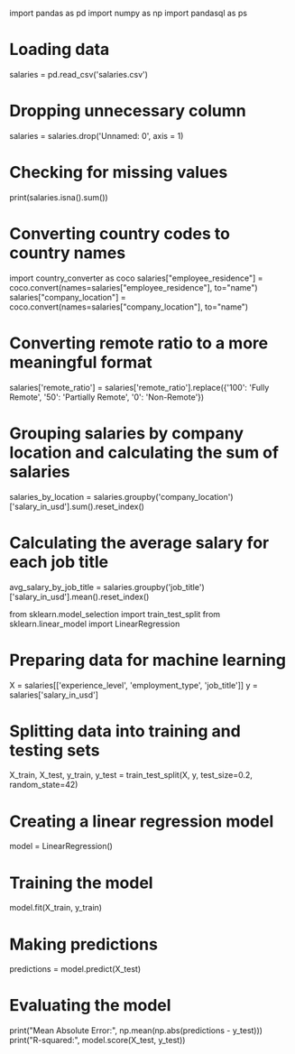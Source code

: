 import pandas as pd
import numpy as np
import pandasql as ps

# Loading data
salaries = pd.read_csv('salaries.csv')

# Dropping unnecessary column
salaries = salaries.drop('Unnamed: 0', axis = 1)

# Checking for missing values
print(salaries.isna().sum())

# Converting country codes to country names
import country_converter as coco
salaries["employee_residence"] = coco.convert(names=salaries["employee_residence"], to="name")
salaries["company_location"] = coco.convert(names=salaries["company_location"], to="name")

# Converting remote ratio to a more meaningful format
salaries['remote_ratio'] = salaries['remote_ratio'].replace({'100': 'Fully Remote', '50': 'Partially Remote', '0': 'Non-Remote'})

# Grouping salaries by company location and calculating the sum of salaries
salaries_by_location = salaries.groupby('company_location')['salary_in_usd'].sum().reset_index()

# Calculating the average salary for each job title
avg_salary_by_job_title = salaries.groupby('job_title')['salary_in_usd'].mean().reset_index()

from sklearn.model_selection import train_test_split
from sklearn.linear_model import LinearRegression

# Preparing data for machine learning
X = salaries[['experience_level', 'employment_type', 'job_title']]
y = salaries['salary_in_usd']

# Splitting data into training and testing sets
X_train, X_test, y_train, y_test = train_test_split(X, y, test_size=0.2, random_state=42)

# Creating a linear regression model
model = LinearRegression()

# Training the model
model.fit(X_train, y_train)

# Making predictions
predictions = model.predict(X_test)

# Evaluating the model
print("Mean Absolute Error:", np.mean(np.abs(predictions - y_test)))
print("R-squared:", model.score(X_test, y_test))
